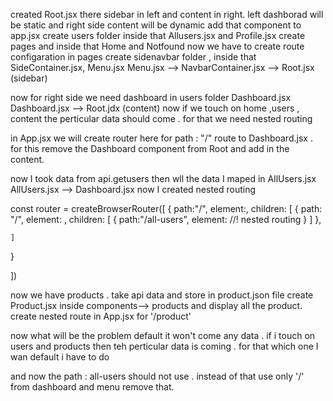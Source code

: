 created Root.jsx there sidebar in left and content in right. 
left dashborad will be static and right side content will be dynamic
add that component to app.jsx 
create users folder 
inside that Allusers.jsx and Profile.jsx 
create pages and inside that Home and Notfound
now we have to create route configaration 
in pages create sidenavbar folder , inside that SideContainer.jsx, Menu.jsx
Menu.jsx --> NavbarContainer.jsx --> Root.jsx (sidebar)

now for right side we need dashboard 
in users folder Dashboard.jsx
Dashboard.jsx --> Root.jdx (content)
now if we touch on home ,users , content the perticular data should come . for that we need nested routing  

in App.jsx we will create router 
here for path : "/" route to Dashboard.jsx . for this remove the Dashboard component from Root and add <Outlet/> in the content. 

now I took data from api.getusers then wll the data I maped in AllUsers.jsx
AllUsers.jsx --> Dashboard.jsx 
now I created nested routing 

const router = createBrowserRouter([
  {
    path:"/",
    element:<Root/>,
    children: [
      {
        path: "/",
        element: <Dashboard/>,
        children: [
          {
            path:"/all-users",
            element: <AllUsers/>          //! nested routing
          }
        ]
      },
      
    ]
  }
  
])

now we have products . 
take api data and store in product.json file 
create Product.jsx inside components--> products and display all the product. 
create nested route in App.jsx for '/product' 


now what will be the problem default it won't come any data . 
if i touch on users and products then teh perticular data is coming . 
for that which one I wan default i have to do  
    <!--! index : true  -->  

and now the path : all-users should not use . instead of that use only '/'
from dashboard and menu remove that. 